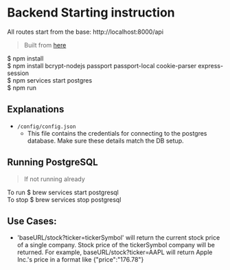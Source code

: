 # Backend Starting instruction
All routes start from the base: http://localhost:8000/api
> Built from [here](https://github.com/CUNYTechPrep/backend-starter)  

$ npm install  
$ npm install bcrypt-nodejs passport passport-local cookie-parser express-session  
$ npm services start postgres  
$ npm run  

## Explanations

- `/config/config.json`
    + This file contains the credentials for connecting to the postgres database. Make sure these details match the DB setup.  

## Running PostgreSQL
> If not running already  

To run $ brew services start postgresql  
To stop $ brew services stop postgresql  

## Use Cases:
- 'baseURL/stock?ticker=tickerSymbol' will return the current stock price of a single company. Stock price of the tickerSymbol company will be returned. For example, baseURL/stock?ticker=AAPL will return Apple Inc.'s price in a format like {"price":"176.78"}  
